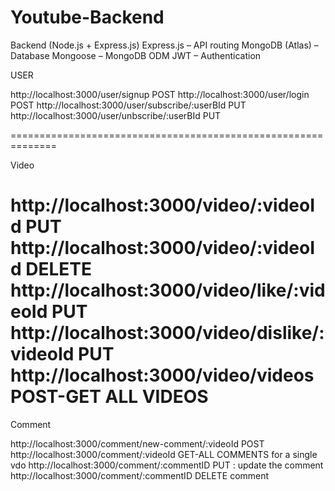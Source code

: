 # Youtube-Backend
Backend (Node.js + Express.js)
Express.js – API routing
MongoDB (Atlas) – Database
Mongoose – MongoDB ODM
JWT – Authentication


USER

http://localhost:3000/user/signup  POST
http://localhost:3000/user/login   POST
http://localhost:3000/user/subscribe/:userBId  PUT
http://localhost:3000/user/unbscribe/:userBId  PUT


==============================================================

Video

http://localhost:3000/video/:videoId  PUT
http://localhost:3000/video/:videoId  DELETE
http://localhost:3000/video/like/:videoId   PUT
http://localhost:3000/video/dislike/:videoId   PUT
http://localhost:3000/video/videos   POST-GET ALL VIDEOS
================================================================================

Comment

http://localhost:3000/comment/new-comment/:videoId POST
http://localhost:3000/comment/:videoId GET-ALL COMMENTS for a single vdo
http://localhost:3000/comment/:commentID  PUT : update the comment 
http://localhost:3000/comment/:commentID  DELETE  comment 
